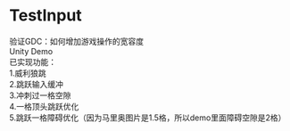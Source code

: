 # TestInput
验证GDC：如何增加游戏操作的宽容度  
Unity Demo  
已实现功能：  
1.威利狼跳  
2.跳跃输入缓冲  
3.冲刺过一格空隙  
4.一格顶头跳跃优化  
5.跳跃一格障碍优化（因为马里奥图片是1.5格，所以demo里面障碍空隙是2格）  
